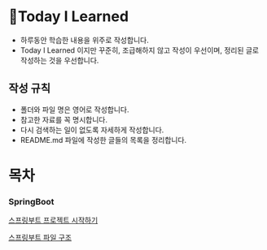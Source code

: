 # 📝Today I Learned

- 하루동안 학습한 내용을 위주로 작성합니다.
- Today I Learned 이지만 꾸준히, 조급해하지 않고 작성이 우선이며, 정리된 글로 작성하는 것을 우선합니다.


## 작성 규칙
- 폴더와 파일 명은 영어로 작성합니다.
- 참고한 자료를 꼭 명시합니다.
- 다시 검색하는 일이 없도록 자세하게 작성합니다.
- README.md 파일에 작성한 글들의 목록을 정리합니다.


# 목차

### SpringBoot
[스프링부트 프로젝트 시작하기]()

[스프링부트 파일 구조]()